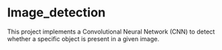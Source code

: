 # Image_detection
This project implements a Convolutional Neural Network (CNN) to detect whether a specific object is present in a given image. 
